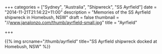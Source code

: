 +++
categories = ["Sydney", "Australia", "Shipwreck", "SS Ayrfield"]
date = "2014-11-21T21:14:22+11:00"
description = "Memories of the SS Ayrfield shipwreck in Homebush, NSW"
draft = false
thumbnail = "//www.janalonzo.com/thumb/ayrfield-small.jpg"
title = "Ayrfield"

+++

{{% img srcname="/thumb/ayrfield" title="SS Ayrfield shipwreck docked at Homebush, NSW" %}}
